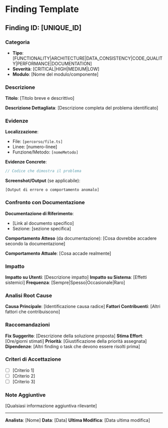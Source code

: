 # Finding Template

## Finding ID: [UNIQUE_ID]

### Categoria
- **Tipo**: [FUNCTIONALITY|ARCHITECTURE|DATA_CONSISTENCY|CODE_QUALITY|PERFORMANCE|DOCUMENTATION]
- **Severità**: [CRITICAL|HIGH|MEDIUM|LOW]
- **Modulo**: [Nome del modulo/componente]

### Descrizione
**Titolo**: [Titolo breve e descrittivo]

**Descrizione Dettagliata**: 
[Descrizione completa del problema identificato]

### Evidenze
**Localizzazione**:
- File: `[percorso/file.ts]`
- Linee: [numero-linee]
- Funzione/Metodo: `[nomeMetodo]`

**Evidenze Concrete**:
```typescript
// Codice che dimostra il problema
```

**Screenshot/Output** (se applicabile):
```
[Output di errore o comportamento anomalo]
```

### Confronto con Documentazione
**Documentazione di Riferimento**: 
- [Link al documento specifico]
- Sezione: [sezione specifica]

**Comportamento Atteso** (da documentazione):
[Cosa dovrebbe accadere secondo la documentazione]

**Comportamento Attuale**:
[Cosa accade realmente]

### Impatto
**Impatto su Utenti**: [Descrizione impatto]
**Impatto su Sistema**: [Effetti sistemici]
**Frequenza**: [Sempre|Spesso|Occasionale|Raro]

### Analisi Root Cause
**Causa Principale**: [Identificazione causa radice]
**Fattori Contribuenti**: [Altri fattori che contribuiscono]

### Raccomandazioni
**Fix Suggerito**: [Descrizione della soluzione proposta]
**Stima Effort**: [Ore/giorni stimati]
**Priorità**: [Giustificazione della priorità assegnata]
**Dipendenze**: [Altri finding o task che devono essere risolti prima]

### Criteri di Accettazione
- [ ] [Criterio 1]
- [ ] [Criterio 2]
- [ ] [Criterio 3]

### Note Aggiuntive
[Qualsiasi informazione aggiuntiva rilevante]

---
**Analista**: [Nome]
**Data**: [Data]
**Ultima Modifica**: [Data ultima modifica]